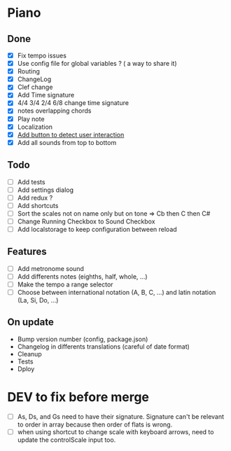 # Piano

## Done
- [x] Fix tempo issues
- [x] Use config file for global variables ? ( a way to share it)
- [x] Routing
- [x] ChangeLog
- [x] Clef change
- [x] Add Time signature
- [x] 4/4 3/4 2/4 6/8 change time signature
- [x] notes overlapping chords
- [x] Play note
- [x] Localization
- [x] [Add button to detect user interaction](https://developers.google.com/web/updates/2017/09/autoplay-policy-changes#webaudio)
- [x] Add all sounds from top to bottom

## Todo
- [ ] Add tests
- [ ] Add settings dialog
- [ ] Add redux ?
- [ ] Add shortcuts
- [ ] Sort the scales not on name only but on tone => Cb then C then C#
- [ ] Change Running Checkbox to Sound Checkbox
- [ ] Add localstorage to keep configuration between reload

## Features
- [ ] Add metronome sound
- [ ] Add differents notes (eighths, half, whole, ...)
- [ ] Make the tempo a range selector
- [ ] Choose between international notation (A, B, C, ...) and latin notation (La, Si, Do, ...)

## On update
- Bump version number (config, package.json)
- Changelog in differents translations (careful of date format)
- Cleanup
- Tests
- Dploy




# DEV to fix before merge
- [ ] As, Ds, and Gs need to have their signature. Signature can't be relevant to order in array because then order of flats is wrong.
- [ ] when using shortcut to change scale with keyboard arrows, need to update the controlScale input too.